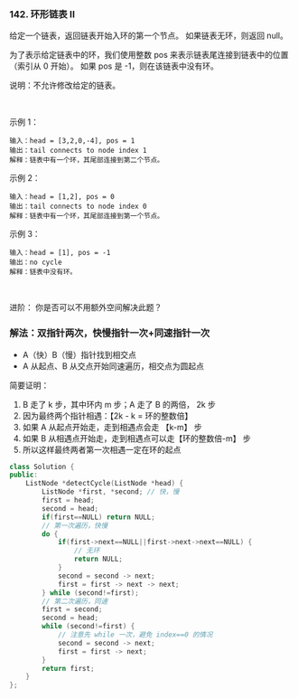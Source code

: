 ### 142. 环形链表 II

给定一个链表，返回链表开始入环的第一个节点。 如果链表无环，则返回 null。

为了表示给定链表中的环，我们使用整数 pos 来表示链表尾连接到链表中的位置（索引从 0 开始）。 如果 pos 是 -1，则在该链表中没有环。

说明：不允许修改给定的链表。

 

示例 1：
```
输入：head = [3,2,0,-4], pos = 1
输出：tail connects to node index 1
解释：链表中有一个环，其尾部连接到第二个节点。
```

示例 2：
```
输入：head = [1,2], pos = 0
输出：tail connects to node index 0
解释：链表中有一个环，其尾部连接到第一个节点。
```

示例 3：
```
输入：head = [1], pos = -1
输出：no cycle
解释：链表中没有环。
```

 

进阶：
你是否可以不用额外空间解决此题？


### 解法：双指针两次，快慢指针一次+同速指针一次

- A（快）B（慢）指针找到相交点
- A 从起点、B 从交点开始同速遍历，相交点为圆起点

简要证明：
1. B 走了 k 步，其中环内 m 步；A 走了 B 的两倍， 2k 步
1. 因为最终两个指针相遇：【2k - k = 环的整数倍】
3. 如果 A 从起点开始走，走到相遇点会走 【k-m】 步
3. 如果 B 从相遇点开始走，走到相遇点可以走【环的整数倍-m】 步
4. 所以这样最终两者第一次相遇一定在环的起点

```cpp
class Solution {
public:
    ListNode *detectCycle(ListNode *head) {
        ListNode *first, *second; // 快，慢
        first = head;
        second = head;
        if(first==NULL) return NULL;
        // 第一次遍历，快慢
        do {
            if(first->next==NULL||first->next->next==NULL) {
                // 无环
                return NULL;
            }
            second = second -> next;
            first = first -> next -> next;
        } while (second!=first);
        // 第二次遍历，同速
        first = second;
        second = head;
        while (second!=first) {
            // 注意先 while 一次，避免 index==0 的情况
            second = second -> next;
            first = first -> next;
        }
        return first;
    }
};
```
